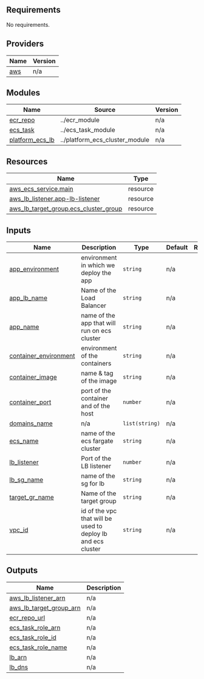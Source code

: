 <!-- BEGIN_TF_DOCS -->
## Requirements

No requirements.

## Providers

| Name | Version |
|------|---------|
| <a name="provider_aws"></a> [aws](#provider\_aws) | n/a |

## Modules

| Name | Source | Version |
|------|--------|---------|
| <a name="module_ecr_repo"></a> [ecr\_repo](#module\_ecr\_repo) | ../ecr_module | n/a |
| <a name="module_ecs_task"></a> [ecs\_task](#module\_ecs\_task) | ../ecs_task_module | n/a |
| <a name="module_platform_ecs_lb"></a> [platform\_ecs\_lb](#module\_platform\_ecs\_lb) | ../platform_ecs_cluster_module | n/a |

## Resources

| Name | Type |
|------|------|
| [aws_ecs_service.main](https://registry.terraform.io/providers/hashicorp/aws/latest/docs/resources/ecs_service) | resource |
| [aws_lb_listener.app-lb-listener](https://registry.terraform.io/providers/hashicorp/aws/latest/docs/resources/lb_listener) | resource |
| [aws_lb_target_group.ecs_cluster_group](https://registry.terraform.io/providers/hashicorp/aws/latest/docs/resources/lb_target_group) | resource |

## Inputs

| Name | Description | Type | Default | Required |
|------|-------------|------|---------|:--------:|
| <a name="input_app_environment"></a> [app\_environment](#input\_app\_environment) | environment in which we deploy the app | `string` | n/a | yes |
| <a name="input_app_lb_name"></a> [app\_lb\_name](#input\_app\_lb\_name) | Name of the Load Balancer | `string` | n/a | yes |
| <a name="input_app_name"></a> [app\_name](#input\_app\_name) | name of the app that will run on ecs cluster | `string` | n/a | yes |
| <a name="input_container_environment"></a> [container\_environment](#input\_container\_environment) | environment of the containers | `string` | n/a | yes |
| <a name="input_container_image"></a> [container\_image](#input\_container\_image) | name & tag of the image | `string` | n/a | yes |
| <a name="input_container_port"></a> [container\_port](#input\_container\_port) | port of the container and of the host | `number` | n/a | yes |
| <a name="input_domains_name"></a> [domains\_name](#input\_domains\_name) | n/a | `list(string)` | n/a | yes |
| <a name="input_ecs_name"></a> [ecs\_name](#input\_ecs\_name) | name of the ecs fargate cluster | `string` | n/a | yes |
| <a name="input_lb_listener"></a> [lb\_listener](#input\_lb\_listener) | Port of the LB listener | `number` | n/a | yes |
| <a name="input_lb_sg_name"></a> [lb\_sg\_name](#input\_lb\_sg\_name) | name of the sg for lb | `string` | n/a | yes |
| <a name="input_target_gr_name"></a> [target\_gr\_name](#input\_target\_gr\_name) | Name of the target group | `string` | n/a | yes |
| <a name="input_vpc_id"></a> [vpc\_id](#input\_vpc\_id) | id of the vpc that will be used to deploy lb and ecs cluster | `string` | n/a | yes |

## Outputs

| Name | Description |
|------|-------------|
| <a name="output_aws_lb_listener_arn"></a> [aws\_lb\_listener\_arn](#output\_aws\_lb\_listener\_arn) | n/a |
| <a name="output_aws_lb_target_group_arn"></a> [aws\_lb\_target\_group\_arn](#output\_aws\_lb\_target\_group\_arn) | n/a |
| <a name="output_ecr_repo_url"></a> [ecr\_repo\_url](#output\_ecr\_repo\_url) | n/a |
| <a name="output_ecs_task_role_arn"></a> [ecs\_task\_role\_arn](#output\_ecs\_task\_role\_arn) | n/a |
| <a name="output_ecs_task_role_id"></a> [ecs\_task\_role\_id](#output\_ecs\_task\_role\_id) | n/a |
| <a name="output_ecs_task_role_name"></a> [ecs\_task\_role\_name](#output\_ecs\_task\_role\_name) | n/a |
| <a name="output_lb_arn"></a> [lb\_arn](#output\_lb\_arn) | n/a |
| <a name="output_lb_dns"></a> [lb\_dns](#output\_lb\_dns) | n/a |
<!-- END_TF_DOCS -->